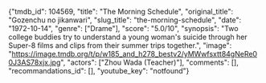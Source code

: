 {"tmdb_id": 104569, "title": "The Morning Schedule", "original_title": "Gozenchu no jikanwari", "slug_title": "the-morning-schedule", "date": "1972-10-14", "genre": ["Drame"], "score": "5.0/10", "synopsis": "Two college buddies try to understand a young woman's suicide through her Super-8 films and clips from their summer trips together.", "image": "https://image.tmdb.org/t/p/w185_and_h278_bestv2/yMWwfsxtt84gNeRe00J3AS78xjx.jpg", "actors": ["Zhou Wada (Teacher)"], "comments": [], "recommandations_id": [], "youtube_key": "notfound"}